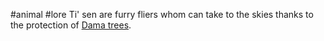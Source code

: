 #animal #lore
Ti' sen are furry fliers whom can take to the skies thanks to the protection of [Dama trees](Dama%20Trees.md).